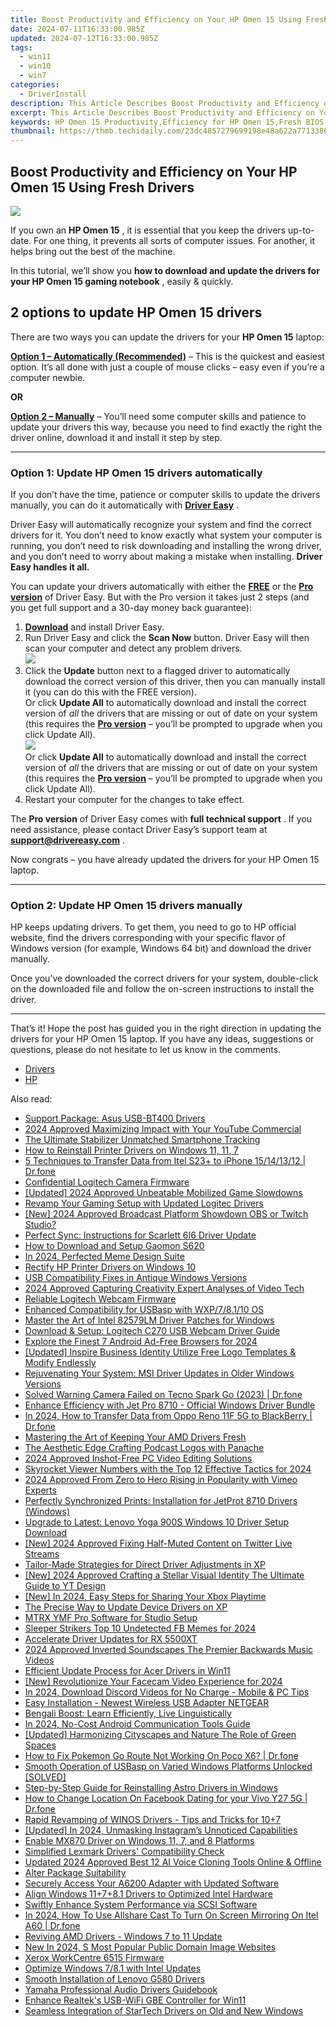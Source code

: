 ```yaml
---
title: Boost Productivity and Efficiency on Your HP Omen 15 Using Fresh Drivers
date: 2024-07-11T16:33:00.985Z
updated: 2024-07-12T16:33:00.985Z
tags:
  - win11
  - win10
  - win7
categories:
  - DriverInstall
description: This Article Describes Boost Productivity and Efficiency on Your HP Omen 15 Using Fresh Drivers
excerpt: This Article Describes Boost Productivity and Efficiency on Your HP Omen 15 Using Fresh Drivers
keywords: HP Omen 15 Productivity,Efficiency for HP Omen 15,Fresh BIOS Drivers for Omen 15,HP Omen 15 Performance Boost,Hardware Optimization HP Omen,Optimize HP Omen 15 Drivers,HP Omen 15 Fresh Driver Update
thumbnail: https://thmb.techidaily.com/23dc4857279699198e48a622a7713386fd30f7f47908caf6a0fe50229057f885.jpg
---
```


## Boost Productivity and Efficiency on Your HP Omen 15 Using Fresh Drivers

![](https://images.drivereasy.com/wp-content/uploads/2021/05/center_facing.png)

 If you own an **HP Omen 15** , it is essential that you keep the drivers up-to-date. For one thing, it prevents all sorts of computer issues. For another, it helps bring out the best of the machine.

 In this tutorial, we’ll show you   **how to download and update the drivers for your HP Omen 15 gaming notebook** , easily & quickly.

## 2 options to update **HP Omen 15** drivers

 There are two ways you can update the drivers for your **HP Omen 15** laptop:

**[Option 1 – Automatically (Recommended)](#O1)**  – This is the quickest and easiest option. It’s all done with just a couple of mouse clicks – easy even if you’re a computer newbie.

**OR**

[**Option 2 – Manually**](#O2) – You’ll need some computer skills and patience to update your drivers this way, because you need to find exactly the right the driver online, download it and install it step by step.

---

### Option 1: Update HP Omen 15 drivers automatically

 If you don’t have the time, patience or computer skills to update the drivers manually, you can do it automatically with [](https://tools.techidaily.com/drivereasy/download/) **[Driver Easy](https://tools.techidaily.com/drivereasy/download/)**  .

 Driver Easy will automatically recognize your system and find the correct drivers for it. You don’t need to know exactly what system your computer is running, you don’t need to risk downloading and installing the wrong driver, and you don’t need to worry about making a mistake when installing. **Driver Easy handles it all.**

 You can update your drivers automatically with either the [](https://tools.techidaily.com/drivereasy/download/) **[FREE](https://tools.techidaily.com/drivereasy/download/)**  or the **[Pro version](https://tools.techidaily.com/drivereasy/download/)**  of Driver Easy. But with the Pro version it takes just 2 steps (and you get full support and a 30-day money back guarantee):

1. [**Download**](https://tools.techidaily.com/drivereasy/download/) and install Driver Easy.
2. Run Driver Easy and click the **Scan Now** button. Driver Easy will then scan your computer and detect any problem drivers.  
![](https://images.drivereasy.com/wp-content/uploads/2020/12/last-scan-never.png)
3. Click the **Update**  button next to a flagged driver to automatically download the correct version of this driver, then you can manually install it (you can do this with the FREE version).  
 Or click **Update All** to automatically download and install the correct version of _all_ the drivers that are missing or out of date on your system (this requires the **[Pro version](https://tools.techidaily.com/drivereasy/download/)**  – you’ll be prompted to upgrade when you click Update All).  
![](https://images.drivereasy.com/wp-content/uploads/2020/11/de-pro-3070-update-all.jpg)  
 Or click **Update All** to automatically download and install the correct version of _all_ the drivers that are missing or out of date on your system (this requires the [**Pro version**](https://tools.techidaily.com/drivereasy/download/) – you’ll be prompted to upgrade when you click Update All).
4. Restart your computer for the changes to take effect.

 The **Pro version** of Driver Easy comes with **full technical support** . If you need assistance, please contact Driver Easy’s support team at [**support@drivereasy.com**](mailto:support@drivereasy.com) .

 Now congrats – you have already updated the drivers for your HP Omen 15 laptop.

---

### Option 2: Update HP Omen 15 drivers manually

 HP keeps updating drivers. To get them, you need to go to HP official website, find the drivers corresponding with your specific flavor of Windows version (for example, Windows 64 bit) and download the driver manually.

 Once you’ve downloaded the correct drivers for your system, double-click on the downloaded file and follow the on-screen instructions to install the driver.

---

 That’s it! Hope the post has guided you in the right direction in updating the drivers for your HP Omen 15 laptop. If you have any ideas, suggestions or questions, please do not hesitate to let us know in the comments.

* [Drivers](https://tools.techidaily.com/drivereasy/download/)
* [HP](https://tools.techidaily.com/drivereasy/download/)

<ins class="adsbygoogle"
     style="display:block"
     data-ad-format="autorelaxed"
     data-ad-client="ca-pub-7571918770474297"
     data-ad-slot="1223367746"></ins>



<ins class="adsbygoogle"
     style="display:block"
     data-ad-client="ca-pub-7571918770474297"
     data-ad-slot="8358498916"
     data-ad-format="auto"
     data-full-width-responsive="true"></ins>



<span class="atpl-alsoreadstyle">Also read:</span>
<div><ul>
<li><a href="https://driver-install.techidaily.com/support-package-asus-usb-bt400-drivers/"><u>Support Package: Asus USB-BT400 Drivers</u></a></li>
<li><a href="https://youtube-stream.techidaily.com/2024-approved-maximizing-impact-with-your-youtube-commercial/"><u>2024 Approved  Maximizing Impact with Your YouTube Commercial</u></a></li>
<li><a href="https://extra-tips.techidaily.com/the-ultimate-stabilizer-unmatched-smartphone-tracking/"><u>The Ultimate Stabilizer  Unmatched Smartphone Tracking</u></a></li>
<li><a href="https://driver-install.techidaily.com/how-to-reinstall-printer-drivers-on-windows-11-11-7/"><u>How to Reinstall Printer Drivers on Windows 11, 11, 7</u></a></li>
<li><a href="https://blog-min.techidaily.com/5-techniques-to-transfer-data-from-itel-s23plus-to-iphone-15141312-drfone-by-drfone-transfer-from-android-transfer-from-android/"><u>5 Techniques to Transfer Data from Itel S23+ to iPhone 15/14/13/12 | Dr.fone</u></a></li>
<li><a href="https://driver-install.techidaily.com/confidential-logitech-camera-firmware/"><u>Confidential Logitech Camera Firmware</u></a></li>
<li><a href="https://screen-mirroring-recording.techidaily.com/updated-2024-approved-unbeatable-mobilized-game-slowdowns/"><u>[Updated] 2024 Approved  Unbeatable Mobilized Game Slowdowns</u></a></li>
<li><a href="https://driver-install.techidaily.com/revamp-your-gaming-setup-with-updated-logitec-drivers/"><u>Revamp Your Gaming Setup with Updated Logitec Drivers</u></a></li>
<li><a href="https://remote-screen-capture.techidaily.com/new-2024-approved-broadcast-platform-showdown-obs-or-twitch-studio/"><u>[New] 2024 Approved  Broadcast Platform Showdown  OBS or Twitch Studio?</u></a></li>
<li><a href="https://driver-install.techidaily.com/perfect-sync-instructions-for-scarlett-6i6-driver-update/"><u>Perfect Sync: Instructions for Scarlett 6I6 Driver Update</u></a></li>
<li><a href="https://driver-install.techidaily.com/how-to-download-and-setup-gaomon-s620/"><u>How to Download and Setup Gaomon S620</u></a></li>
<li><a href="https://extra-guidance.techidaily.com/in-2024-perfected-meme-design-suite/"><u>In 2024, Perfected Meme Design Suite</u></a></li>
<li><a href="https://driver-install.techidaily.com/rectify-hp-printer-drivers-on-windows-10/"><u>Rectify HP Printer Drivers on Windows 10</u></a></li>
<li><a href="https://driver-install.techidaily.com/usb-compatibility-fixes-in-antique-windows-versions/"><u>USB Compatibility Fixes in Antique Windows Versions</u></a></li>
<li><a href="https://digital-screen-recording.techidaily.com/2024-approved-capturing-creativity-expert-analyses-of-video-tech/"><u>2024 Approved  Capturing Creativity  Expert Analyses of Video Tech</u></a></li>
<li><a href="https://driver-install.techidaily.com/reliable-logitech-webcam-firmware/"><u>Reliable Logitech Webcam Firmware</u></a></li>
<li><a href="https://driver-install.techidaily.com/enhanced-compatibility-for-usbasp-with-wxp78110-os/"><u>Enhanced Compatibility for USBasp with WXP/7/8.1/10 OS</u></a></li>
<li><a href="https://driver-install.techidaily.com/master-the-art-of-intel-82579lm-driver-patches-for-windows/"><u>Master the Art of Intel 82579LM Driver Patches for Windows</u></a></li>
<li><a href="https://driver-install.techidaily.com/download-and-setup-logitech-c270-usb-webcam-driver-guide/"><u>Download & Setup: Logitech C270 USB Webcam Driver Guide</u></a></li>
<li><a href="https://youtube-help.techidaily.com/explore-the-finest-7-android-ad-free-browsers-for-2024/"><u>Explore the Finest 7 Android Ad-Free Browsers for 2024</u></a></li>
<li><a href="https://extra-approaches.techidaily.com/updated-inspire-business-identity-utilize-free-logo-templates-and-modify-endlessly/"><u>[Updated] Inspire Business Identity  Utilize Free Logo Templates & Modify Endlessly</u></a></li>
<li><a href="https://driver-install.techidaily.com/rejuvenating-your-system-msi-driver-updates-in-older-windows-versions/"><u>Rejuvenating Your System: MSI Driver Updates in Older Windows Versions</u></a></li>
<li><a href="https://fix-guide.techidaily.com/solved-warning-camera-failed-on-tecno-spark-go-2023-drfone-by-drfone-fix-android-problems-fix-android-problems/"><u>Solved Warning Camera Failed on Tecno Spark Go (2023) | Dr.fone</u></a></li>
<li><a href="https://driver-install.techidaily.com/enhance-efficiency-with-jet-pro-8710-official-windows-driver-bundle/"><u>Enhance Efficiency with Jet Pro 8710 - Official Windows Driver Bundle</u></a></li>
<li><a href="https://android-transfer.techidaily.com/in-2024-how-to-transfer-data-from-oppo-reno-11f-5g-to-blackberry-drfone-by-drfone-transfer-from-android-transfer-from-android/"><u>In 2024, How to Transfer Data from Oppo Reno 11F 5G to BlackBerry | Dr.fone</u></a></li>
<li><a href="https://driver-install.techidaily.com/mastering-the-art-of-keeping-your-amd-drivers-fresh/"><u>Mastering the Art of Keeping Your AMD Drivers Fresh</u></a></li>
<li><a href="https://vp-tips.techidaily.com/the-aesthetic-edge-crafting-podcast-logos-with-panache/"><u>The Aesthetic Edge  Crafting Podcast Logos with Panache</u></a></li>
<li><a href="https://extra-guidance.techidaily.com/2024-approved-inshot-free-pc-video-editing-solutions/"><u>2024 Approved  Inshot-Free PC Video Editing Solutions</u></a></li>
<li><a href="https://facebook-video-share.techidaily.com/skyrocket-viewer-numbers-with-the-top-12-effective-tactics-for-2024/"><u>Skyrocket Viewer Numbers with the Top 12 Effective Tactics for 2024</u></a></li>
<li><a href="https://vimeo-videos.techidaily.com/2024-approved-from-zero-to-hero-rising-in-popularity-with-vimeo-experts/"><u>2024 Approved  From Zero to Hero  Rising in Popularity with Vimeo Experts</u></a></li>
<li><a href="https://driver-install.techidaily.com/perfectly-synchronized-prints-installation-for-jetprot-8710-drivers-windows/"><u>Perfectly Synchronized Prints: Installation for JetProt 8710 Drivers (Windows)</u></a></li>
<li><a href="https://driver-install.techidaily.com/upgrade-to-latest-lenovo-yoga-900s-windows-10-driver-setup-download/"><u>Upgrade to Latest: Lenovo Yoga 900S Windows 10 Driver Setup Download</u></a></li>
<li><a href="https://facebook-video-recording.techidaily.com/new-2024-approved-fixing-half-muted-content-on-twitter-live-streams/"><u>[New] 2024 Approved  Fixing Half-Muted Content on Twitter Live Streams</u></a></li>
<li><a href="https://driver-install.techidaily.com/tailor-made-strategies-for-direct-driver-adjustments-in-xp/"><u>Tailor-Made Strategies for Direct Driver Adjustments in XP</u></a></li>
<li><a href="https://facebook-video-footage.techidaily.com/new-2024-approved-crafting-a-stellar-visual-identity-the-ultimate-guide-to-yt-design/"><u>[New] 2024 Approved  Crafting a Stellar Visual Identity  The Ultimate Guide to YT Design</u></a></li>
<li><a href="https://video-capture.techidaily.com/new-in-2024-easy-steps-for-sharing-your-xbox-playtime/"><u>[New] In 2024, Easy Steps for Sharing Your Xbox Playtime</u></a></li>
<li><a href="https://driver-install.techidaily.com/the-precise-way-to-update-device-drivers-on-xp/"><u>The Precise Way to Update Device Drivers on XP</u></a></li>
<li><a href="https://driver-install.techidaily.com/mtrx-ymf-pro-software-for-studio-setup/"><u>MTRX YMF Pro Software for Studio Setup</u></a></li>
<li><a href="https://facebook-video-recording.techidaily.com/sleeper-strikers-top-10-undetected-fb-memes-for-2024/"><u>Sleeper Strikers  Top 10 Undetected FB Memes for 2024</u></a></li>
<li><a href="https://driver-install.techidaily.com/accelerate-driver-updates-for-rx-5500xt/"><u>Accelerate Driver Updates for RX 5500XT</u></a></li>
<li><a href="https://audio-shaping.techidaily.com/2024-approved-inverted-soundscapes-the-premier-backwards-music-videos/"><u>2024 Approved Inverted Soundscapes The Premier Backwards Music Videos</u></a></li>
<li><a href="https://driver-install.techidaily.com/efficient-update-process-for-acer-drivers-in-win11/"><u>Efficient Update Process for Acer Drivers in Win11</u></a></li>
<li><a href="https://screen-activity-recording.techidaily.com/new-revolutionize-your-facecam-video-experience-for-2024/"><u>[New] Revolutionize Your Facecam Video Experience for 2024</u></a></li>
<li><a href="https://discord-videos.techidaily.com/in-2024-download-discord-videos-for-no-charge-mobile-and-pc-tips/"><u>In 2024, Download Discord Videos for No Charge - Mobile & PC Tips</u></a></li>
<li><a href="https://driver-install.techidaily.com/easy-installation-newest-wireless-usb-adapter-netgear/"><u>Easy Installation - Newest Wireless USB Adapter NETGEAR</u></a></li>
<li><a href="https://mondly-stories.techidaily.com/bengali-boost-learn-efficiently-live-linguistically/"><u>Bengali Boost: Learn Efficiently, Live Linguistically</u></a></li>
<li><a href="https://visual-screen-recording.techidaily.com/in-2024-no-cost-android-communication-tools-guide/"><u>In 2024, No-Cost Android Communication Tools Guide</u></a></li>
<li><a href="https://facebook-video-share.techidaily.com/updated-harmonizing-cityscapes-and-nature-the-role-of-green-spaces/"><u>[Updated] Harmonizing Cityscapes and Nature  The Role of Green Spaces</u></a></li>
<li><a href="https://pokemon-go-android.techidaily.com/how-to-fix-pokemon-go-route-not-working-on-poco-x6-drfone-by-drfone-virtual-android/"><u>How to Fix Pokemon Go Route Not Working On Poco X6? | Dr.fone</u></a></li>
<li><a href="https://driver-install.techidaily.com/smooth-operation-of-usbasp-on-varied-windows-platforms-unlocked-solved/"><u>Smooth Operation of USBasp on Varied Windows Platforms Unlocked [SOLVED]</u></a></li>
<li><a href="https://driver-install.techidaily.com/step-by-step-guide-for-reinstalling-astro-drivers-in-windows/"><u>Step-by-Step Guide for Reinstalling Astro Drivers in Windows</u></a></li>
<li><a href="https://location-social.techidaily.com/how-to-change-location-on-facebook-dating-for-your-vivo-y27-5g-drfone-by-drfone-virtual-android/"><u>How to Change Location On Facebook Dating for your Vivo Y27 5G | Dr.fone</u></a></li>
<li><a href="https://driver-install.techidaily.com/rapid-revamping-of-winos-drivers-tips-and-tricks-for-10plus7/"><u>Rapid Revamping of WINOS Drivers - Tips and Tricks for 10+7</u></a></li>
<li><a href="https://instagram-clips.techidaily.com/updated-in-2024-unmasking-instagrams-unnoticed-capabilities/"><u>[Updated] In 2024, Unmasking Instagram’s Unnoticed Capabilities</u></a></li>
<li><a href="https://driver-install.techidaily.com/enable-mx870-driver-on-windows-11-7-and-8-platforms/"><u>Enable MX870 Driver on Windows 11, 7, and 8 Platforms</u></a></li>
<li><a href="https://driver-install.techidaily.com/simplified-lexmark-drivers-compatibility-check/"><u>Simplified Lexmark Drivers' Compatibility Check</u></a></li>
<li><a href="https://ai-voice-clone.techidaily.com/updated-2024-approved-best-12-ai-voice-cloning-tools-online-and-offline/"><u>Updated 2024 Approved Best 12 AI Voice Cloning Tools Online & Offline</u></a></li>
<li><a href="https://driver-install.techidaily.com/alter-package-suitability/"><u>Alter Package Suitability</u></a></li>
<li><a href="https://driver-install.techidaily.com/securely-access-your-a6200-adapter-with-updated-software/"><u>Securely Access Your A6200 Adapter with Updated Software</u></a></li>
<li><a href="https://driver-install.techidaily.com/align-windows-11plus7plus81-drivers-to-optimized-intel-hardware/"><u>Align Windows 11+7+8.1 Drivers to Optimized Intel Hardware</u></a></li>
<li><a href="https://driver-install.techidaily.com/swiftly-enhance-system-performance-via-scsi-software/"><u>Swiftly Enhance System Performance via SCSI Software</u></a></li>
<li><a href="https://screen-mirror.techidaily.com/in-2024-how-to-use-allshare-cast-to-turn-on-screen-mirroring-on-itel-a60-drfone-by-drfone-android/"><u>In 2024, How To Use Allshare Cast To Turn On Screen Mirroring On Itel A60 | Dr.fone</u></a></li>
<li><a href="https://driver-install.techidaily.com/reviving-amd-drivers-windows-7-to-11-update/"><u>Reviving AMD Drivers - Windows 7 to 11 Update</u></a></li>
<li><a href="https://video-creation-software.techidaily.com/new-in-2024-s-most-popular-public-domain-image-websites/"><u>New In 2024, S Most Popular Public Domain Image Websites</u></a></li>
<li><a href="https://driver-install.techidaily.com/xerox-workcentre-6515-firmware/"><u>Xerox WorkCentre 6515 Firmware</u></a></li>
<li><a href="https://driver-install.techidaily.com/optimize-windows-781-with-intel-updates/"><u>Optimize Windows 7/8.1 with Intel Updates</u></a></li>
<li><a href="https://driver-install.techidaily.com/smooth-installation-of-lenovo-g580-drivers/"><u>Smooth Installation of Lenovo G580 Drivers</u></a></li>
<li><a href="https://driver-install.techidaily.com/yamaha-professional-audio-drivers-guidebook/"><u>Yamaha Professional Audio Drivers Guidebook</u></a></li>
<li><a href="https://driver-install.techidaily.com/enhance-realteks-usb-wifi-gbe-controller-for-win11/"><u>Enhance Realtek's USB-WiFi GBE Controller for Win11</u></a></li>
<li><a href="https://driver-install.techidaily.com/seamless-integration-of-startech-drivers-on-old-and-new-windows/"><u>Seamless Integration of StarTech Drivers on Old and New Windows</u></a></li>
</ul></div>
